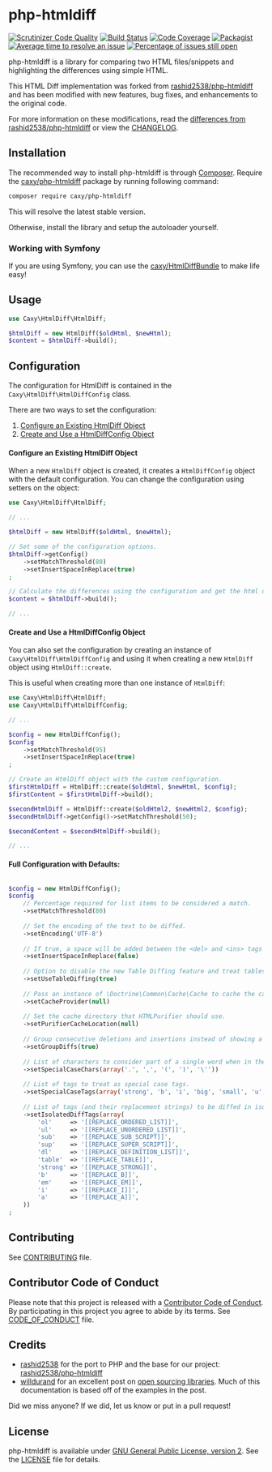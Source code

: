 php-htmldiff
============

[![Scrutinizer Code Quality](https://scrutinizer-ci.com/g/caxy/php-htmldiff/badges/quality-score.png?b=master)][badge_score]
[![Build Status](https://scrutinizer-ci.com/g/caxy/php-htmldiff/badges/build.png?b=master)][badge_status]
[![Code Coverage](https://scrutinizer-ci.com/g/caxy/php-htmldiff/badges/coverage.png?b=master)][badge_coverage]
[![Packagist](https://img.shields.io/packagist/dt/caxy/php-htmldiff.svg)][badge_packagist]
[![Average time to resolve an issue](http://isitmaintained.com/badge/resolution/caxy/php-htmldiff.svg)][badge_resolve]
[![Percentage of issues still open](http://isitmaintained.com/badge/open/caxy/php-htmldiff.svg)][badge_issues]

php-htmldiff is a library for comparing two HTML files/snippets and highlighting the differences using simple HTML.

This HTML Diff implementation was forked from [rashid2538/php-htmldiff][upstream] and has been modified with new features,
bug fixes, and enhancements to the original code.

For more information on these modifications, read the [differences from rashid2538/php-htmldiff][differences] or view the [CHANGELOG][changelog].

## Installation

The recommended way to install php-htmldiff is through [Composer][composer].
Require the [caxy/php-htmldiff][badge_packagist] package by running following command:

```sh
composer require caxy/php-htmldiff
```

This will resolve the latest stable version.

Otherwise, install the library and setup the autoloader yourself.

### Working with Symfony

If you are using Symfony, you can use the [caxy/HtmlDiffBundle][htmldiffbundle] to make life easy!

## Usage

```php
use Caxy\HtmlDiff\HtmlDiff;

$htmlDiff = new HtmlDiff($oldHtml, $newHtml);
$content = $htmlDiff->build();
```

## Configuration

The configuration for HtmlDiff is contained in the `Caxy\HtmlDiff\HtmlDiffConfig` class.

There are two ways to set the configuration:

1. [Configure an Existing HtmlDiff Object](#configure-an-existing-htmldiff-object)
2. [Create and Use a HtmlDiffConfig Object](#create-and-use-a-htmldiffconfig-object)

#### Configure an Existing HtmlDiff Object

When a new `HtmlDiff` object is created, it creates a `HtmlDiffConfig` object with the default configuration.
You can change the configuration using setters on the object:

```php
use Caxy\HtmlDiff\HtmlDiff;

// ...

$htmlDiff = new HtmlDiff($oldHtml, $newHtml);

// Set some of the configuration options.
$htmlDiff->getConfig()
    ->setMatchThreshold(80)
    ->setInsertSpaceInReplace(true)
;

// Calculate the differences using the configuration and get the html diff.
$content = $htmlDiff->build();

// ...

```

#### Create and Use a HtmlDiffConfig Object

You can also set the configuration by creating an instance of
`Caxy\HtmlDiff\HtmlDiffConfig` and using it when creating a new `HtmlDiff`
object using `HtmlDiff::create`.

This is useful when creating more than one instance of `HtmlDiff`:

```php
use Caxy\HtmlDiff\HtmlDiff;
use Caxy\HtmlDiff\HtmlDiffConfig;

// ...

$config = new HtmlDiffConfig();
$config
    ->setMatchThreshold(95)
    ->setInsertSpaceInReplace(true)
;

// Create an HtmlDiff object with the custom configuration.
$firstHtmlDiff = HtmlDiff::create($oldHtml, $newHtml, $config);
$firstContent = $firstHtmlDiff->build();

$secondHtmlDiff = HtmlDiff::create($oldHtml2, $newHtml2, $config);
$secondHtmlDiff->getConfig()->setMatchThreshold(50);

$secondContent = $secondHtmlDiff->build();

// ...
```

#### Full Configuration with Defaults:

```php

$config = new HtmlDiffConfig();
$config
    // Percentage required for list items to be considered a match.
    ->setMatchThreshold(80)
    
    // Set the encoding of the text to be diffed.
    ->setEncoding('UTF-8')
    
    // If true, a space will be added between the <del> and <ins> tags of text that was replaced.
    ->setInsertSpaceInReplace(false)
    
    // Option to disable the new Table Diffing feature and treat tables as regular text.
    ->setUseTableDiffing(true)
    
    // Pass an instance of \Doctrine\Common\Cache\Cache to cache the calculated diffs.
    ->setCacheProvider(null)
    
    // Set the cache directory that HTMLPurifier should use.
    ->setPurifierCacheLocation(null)
    
    // Group consecutive deletions and insertions instead of showing a deletion and insertion for each word individually. 
    ->setGroupDiffs(true)
    
    // List of characters to consider part of a single word when in the middle of text.
    ->setSpecialCaseChars(array('.', ',', '(', ')', '\''))
    
    // List of tags to treat as special case tags.
    ->setSpecialCaseTags(array('strong', 'b', 'i', 'big', 'small', 'u', 'sub', 'sup', 'strike', 's', 'p'))
    
    // List of tags (and their replacement strings) to be diffed in isolation.
    ->setIsolatedDiffTags(array(
        'ol'     => '[[REPLACE_ORDERED_LIST]]',
        'ul'     => '[[REPLACE_UNORDERED_LIST]]',
        'sub'    => '[[REPLACE_SUB_SCRIPT]]',
        'sup'    => '[[REPLACE_SUPER_SCRIPT]]',
        'dl'     => '[[REPLACE_DEFINITION_LIST]]',
        'table'  => '[[REPLACE_TABLE]]',
        'strong' => '[[REPLACE_STRONG]]',
        'b'      => '[[REPLACE_B]]',
        'em'     => '[[REPLACE_EM]]',
        'i'      => '[[REPLACE_I]]',
        'a'      => '[[REPLACE_A]]',
    ))
;

```

## Contributing

See [CONTRIBUTING][contributing] file.

## Contributor Code of Conduct

Please note that this project is released with a [Contributor Code of
Conduct][contributor_covenant]. By participating in this project
you agree to abide by its terms. See [CODE_OF_CONDUCT][code_of_conduct] file.

## Credits

* [rashid2538][] for the port to PHP and the base for our project: [rashid2538/php-htmldiff][upstream]
* [willdurand][] for an excellent post on [open sourcing libraries][].
Much of this documentation is based off of the examples in the post.

Did we miss anyone? If we did, let us know or put in a pull request!

## License

php-htmldiff is available under [GNU General Public License, version 2][gnu]. See the [LICENSE][license] file for details.

[badge_score]: https://scrutinizer-ci.com/g/caxy/php-htmldiff/?branch=master
[badge_status]: https://scrutinizer-ci.com/g/caxy/php-htmldiff/build-status/master
[badge_coverage]: https://scrutinizer-ci.com/g/caxy/php-htmldiff/?branch=master
[badge_packagist]: https://packagist.org/packages/caxy/php-htmldiff
[badge_resolve]: http://isitmaintained.com/project/caxy/php-htmldiff "Average time to resolve an issue"
[badge_issues]: http://isitmaintained.com/project/caxy/php-htmldiff "Percentage of issues still open"
[upstream]: https://github.com/rashid2538/php-htmldiff
[htmldiffbundle]: https://github.com/caxy/HtmlDiffBundle
[differences]: https://github.com/caxy/php-htmldiff/blob/master/doc/differences.rst
[changelog]: https://github.com/caxy/php-htmldiff/blob/master/CHANGELOG.md
[contributing]: https://github.com/caxy/php-htmldiff/blob/master/CONTRIBUTING.md
[gnu]: http://www.gnu.org/licenses/gpl-2.0.html
[license]: https://github.com/caxy/php-htmldiff/blob/master/LICENSE
[code_of_conduct]: https://github.com/caxy/php-htmldiff/blob/master/CODE_OF_CONDUCT.md
[composer]: http://getcomposer.org/
[contributor_covenant]: http://contributor-covenant.org/
[rashid2538]: https://github.com/rashid2538
[willdurand]: https://github.com/willdurand
[open sourcing libraries]: http://williamdurand.fr/2013/07/04/on-open-sourcing-libraries/
